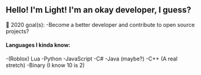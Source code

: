 ## Hello! I'm Light! I'm an okay developer, I guess?

🥅 2020 goal(s):
-Become a better developer and contribute to open source projects?

#### Languages I kinda know:
-(Roblox) Lua
-Python
-JavaScript
-C#
-Java (maybe?)
-C++ (A real stretch)
-Binary (I know 10 is 2)
